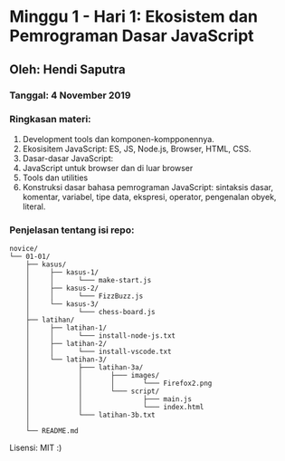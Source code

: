 # Minggu 1 - Hari 1: Ekosistem dan Pemrograman Dasar JavaScript

## Oleh: Hendi Saputra

### Tanggal: 4 November 2019

### Ringkasan materi:
1. Development tools dan komponen-kompponennya.
2. Ekosisitem JavaScript: ES, JS, Node.js, Browser, HTML, CSS.
3. Dasar-dasar JavaScript:
4. JavaScript untuk browser dan di luar browser
5. Tools dan utilities
6. Konstruksi dasar bahasa pemrograman JavaScript: sintaksis dasar, komentar, variabel, tipe data, ekspresi, operator, pengenalan obyek, literal.

### Penjelasan tentang isi repo:
```
novice/
└── 01-01/
    ├── kasus/
    │     ├── kasus-1/
    │     │      └─── make-start.js 
    │     ├── kasus-2/
    │     │      └─── FizzBuzz.js
    │     └── kasus-3/
    │            └─── chess-board.js
    ├── latihan/
    │     ├── latihan-1/
    │     │      └─── install-node-js.txt 
    │     ├── latihan-2/
    │     │      └─── install-vscode.txt
    │     └── latihan-3/
    │            ├─── latihan-3a/
    │            │       ├─── images/
    │            │       │       └─── Firefox2.png
    │            │       └─── script/
    │            │               ├─── main.js
    │            │               └─── index.html
    │            └─── latihan-3b.txt
    │      
    └── README.md          

```

Lisensi: MIT :)